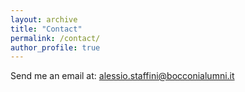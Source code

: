 ```yaml
---
layout: archive
title: "Contact"
permalink: /contact/
author_profile: true
---
```


Send me an email at: alessio.staffini@bocconialumni.it
